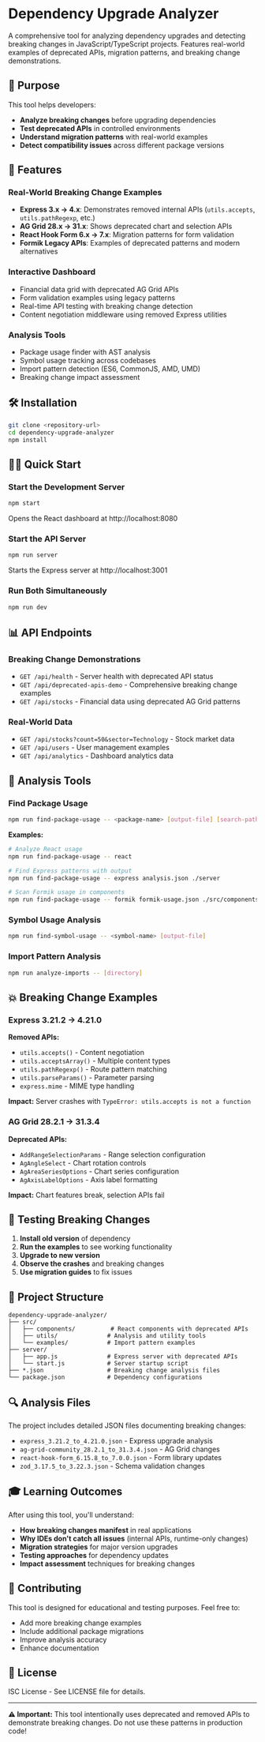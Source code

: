 # Dependency Upgrade Analyzer

A comprehensive tool for analyzing dependency upgrades and detecting breaking changes in JavaScript/TypeScript projects. Features real-world examples of deprecated APIs, migration patterns, and breaking change demonstrations.

## 🎯 Purpose

This tool helps developers:
- **Analyze breaking changes** before upgrading dependencies
- **Test deprecated APIs** in controlled environments
- **Understand migration patterns** with real-world examples
- **Detect compatibility issues** across different package versions

## 🚀 Features

### Real-World Breaking Change Examples
- **Express 3.x → 4.x**: Demonstrates removed internal APIs (`utils.accepts`, `utils.pathRegexp`, etc.)
- **AG Grid 28.x → 31.x**: Shows deprecated chart and selection APIs
- **React Hook Form 6.x → 7.x**: Migration patterns for form validation
- **Formik Legacy APIs**: Examples of deprecated patterns and modern alternatives

### Interactive Dashboard
- Financial data grid with deprecated AG Grid APIs
- Form validation examples using legacy patterns
- Real-time API testing with breaking change detection
- Content negotiation middleware using removed Express utilities

### Analysis Tools
- Package usage finder with AST analysis
- Symbol usage tracking across codebases
- Import pattern detection (ES6, CommonJS, AMD, UMD)
- Breaking change impact assessment

## 🛠 Installation

```bash
git clone <repository-url>
cd dependency-upgrade-analyzer
npm install
```

## 🏃‍♂️ Quick Start

### Start the Development Server
```bash
npm start
```
Opens the React dashboard at http://localhost:8080

### Start the API Server
```bash
npm run server
```
Starts the Express server at http://localhost:3001

### Run Both Simultaneously
```bash
npm run dev
```

## 📊 API Endpoints

### Breaking Change Demonstrations
- `GET /api/health` - Server health with deprecated API status
- `GET /api/deprecated-apis-demo` - Comprehensive breaking change examples
- `GET /api/stocks` - Financial data using deprecated AG Grid patterns

### Real-World Data
- `GET /api/stocks?count=50&sector=Technology` - Stock market data
- `GET /api/users` - User management examples
- `GET /api/analytics` - Dashboard analytics data

## 🔧 Analysis Tools

### Find Package Usage
```bash
npm run find-package-usage -- <package-name> [output-file] [search-path]
```

**Examples:**
```bash
# Analyze React usage
npm run find-package-usage -- react

# Find Express patterns with output
npm run find-package-usage -- express analysis.json ./server

# Scan Formik usage in components
npm run find-package-usage -- formik formik-usage.json ./src/components
```

### Symbol Usage Analysis
```bash
npm run find-symbol-usage -- <symbol-name> [output-file]
```

### Import Pattern Analysis
```bash
npm run analyze-imports -- [directory]
```

## 💥 Breaking Change Examples

### Express 3.21.2 → 4.21.0
**Removed APIs:**
- `utils.accepts()` - Content negotiation
- `utils.acceptsArray()` - Multiple content types
- `utils.pathRegexp()` - Route pattern matching
- `utils.parseParams()` - Parameter parsing
- `express.mime` - MIME type handling

**Impact:** Server crashes with `TypeError: utils.accepts is not a function`

### AG Grid 28.2.1 → 31.3.4
**Deprecated APIs:**
- `AddRangeSelectionParams` - Range selection configuration
- `AgAngleSelect` - Chart rotation controls
- `AgAreaSeriesOptions` - Chart series configuration
- `AgAxisLabelOptions` - Axis label formatting

**Impact:** Chart features break, selection APIs fail

## 🧪 Testing Breaking Changes

1. **Install old version** of dependency
2. **Run the examples** to see working functionality
3. **Upgrade to new version**
4. **Observe the crashes** and breaking changes
5. **Use migration guides** to fix issues

## 📁 Project Structure

```
dependency-upgrade-analyzer/
├── src/
│   ├── components/          # React components with deprecated APIs
│   ├── utils/              # Analysis and utility tools
│   └── examples/           # Import pattern examples
├── server/
│   ├── app.js              # Express server with deprecated APIs
│   └── start.js            # Server startup script
├── *.json                  # Breaking change analysis files
└── package.json            # Dependency configurations
```

## 🔍 Analysis Files

The project includes detailed JSON files documenting breaking changes:
- `express_3.21.2_to_4.21.0.json` - Express upgrade analysis
- `ag-grid-community_28.2.1_to_31.3.4.json` - AG Grid changes
- `react-hook-form_6.15.8_to_7.0.0.json` - Form library updates
- `zod_3.17.5_to_3.22.3.json` - Schema validation changes

## 🎓 Learning Outcomes

After using this tool, you'll understand:
- **How breaking changes manifest** in real applications
- **Why IDEs don't catch all issues** (internal APIs, runtime-only changes)
- **Migration strategies** for major version upgrades
- **Testing approaches** for dependency updates
- **Impact assessment** techniques for breaking changes

## 🤝 Contributing

This tool is designed for educational and testing purposes. Feel free to:
- Add more breaking change examples
- Include additional package migrations
- Improve analysis accuracy
- Enhance documentation

## 📝 License

ISC License - See LICENSE file for details.

---

**⚠️ Important:** This tool intentionally uses deprecated and removed APIs to demonstrate breaking changes. Do not use these patterns in production code! 